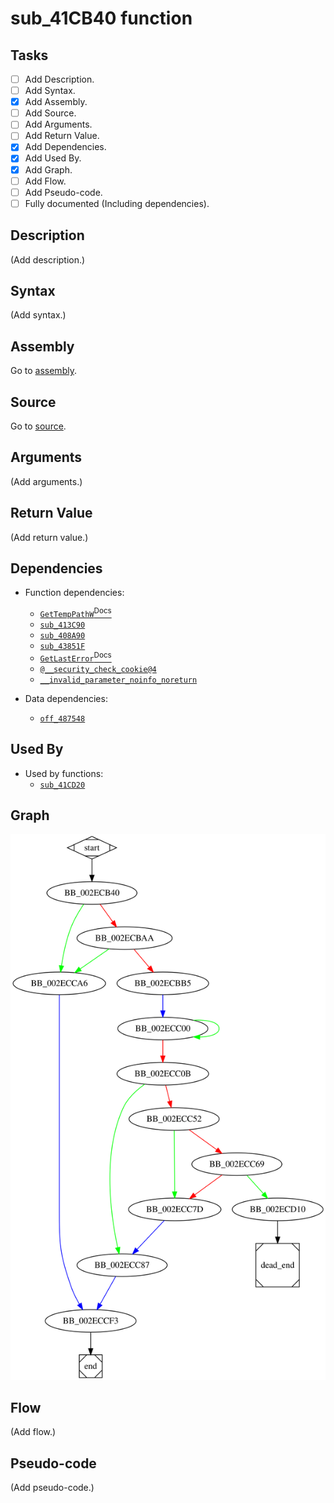 # sub_41CB40 function

## Tasks

- [ ] Add Description.
- [ ] Add Syntax.
- [X] Add Assembly.
- [ ] Add Source.
- [ ] Add Arguments.
- [ ] Add Return Value.
- [X] Add Dependencies.
- [X] Add Used By.
- [X] Add Graph.
- [ ] Add Flow.
- [ ] Add Pseudo-code.
- [ ] Fully documented (Including dependencies).

## Description

(Add description.)

## Syntax

(Add syntax.)

## Assembly

Go to [assembly](../asm/sub_41CB40.asm).

## Source

Go to [source](../cc/sub_41CB40.cc).

## Arguments

(Add arguments.)

## Return Value

(Add return value.)

## Dependencies

* Function dependencies:
  * [`GetTempPathW`<sup>Docs</sup>](https://docs.microsoft.com/en-us/windows/win32/api/fileapi/nf-fileapi-gettemppathw)
  * [`sub_413C90`](sub_413C90.md)
  * [`sub_408A90`](sub_408A90.md)
  * [`sub_43851F`](sub_43851F.md)
  * [`GetLastError`<sup>Docs</sup>](https://docs.microsoft.com/en-us/windows/win32/api/errhandlingapi/nf-errhandlingapi-getlasterror)
  * [`@__security_check_cookie@4`](@__security_check_cookie@4.md)
  * [`__invalid_parameter_noinfo_noreturn`](__invalid_parameter_noinfo_noreturn.md)

* Data dependencies:
  * [`off_487548`](off_487548.md)

## Used By

* Used by functions:
  * [`sub_41CD20`](sub_41CD20.md)

## Graph

![sub_41CB40 Graph](../svg/sub_41CB40.svg "sub_41CB40 Graph")

## Flow

(Add flow.)

## Pseudo-code

(Add pseudo-code.)


